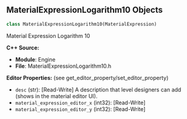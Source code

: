 ## MaterialExpressionLogarithm10 Objects

```python
class MaterialExpressionLogarithm10(MaterialExpression)
```

Material Expression Logarithm 10

**C++ Source:**

- **Module**: Engine
- **File**: MaterialExpressionLogarithm10.h

**Editor Properties:** (see get_editor_property/set_editor_property)

- ``desc`` (str):  [Read-Write] A description that level designers can add (shows in the material editor UI).
- ``material_expression_editor_x`` (int32):  [Read-Write]
- ``material_expression_editor_y`` (int32):  [Read-Write]

<a id="unreal.MaterialExpressionLogarithm2"></a>